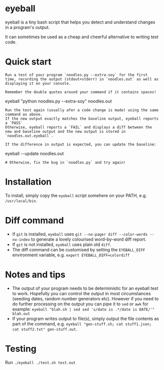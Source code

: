# eyeball

eyeball is a tiny bash script that helps you detect and understand changes in a program's output. 

It can sometimes be used as a cheap and cheerful alternative to writing test code.

# Quick start

```
Run a test of your program `noodles.py --extra-soy` for the first time, recording the output (stdout+stderr) in `noodles.out` as well as displaying it on your console.

Remember the double quotes around your command if it contains spaces!
```
eyeball "python noodles.py --extra-soy" noodles.out
```
Run the test again (usually afer a code change is made) using the same command as above.
If the new output exactly matches the baseline output, eyeball reports a `PASS`
Otherwise, eyeball reports a `FAIL` and displays a diff between the new and baseline output and the new output is stored in `noodles.out.eyeball`.

If the difference in output is expected, you can update the baseline:
```
eyeball --update noodles.out
```
# Otherwise, fix the bug in `noodles.py` and try again!
```

# Installation

To install, simply copy the `eyeball` script somehere on your PATH, e.g. `/usr/local/bin`.

# Diff command

- If `git` is installed, `eyeball` uses `git --no-pager diff --color-words --no-index` to generate a lovely colourised word-by-word diff report.
- If `git` is not installed, `eyeball` uses plain old `diff`.
- The diff command can be customised by setting the `EYEBALL_DIFF` environment variable, e.g. `export EYEBALL_DIFF=colordiff`

# Notes and tips

- The output of your program needs to be deterministic for an eyeball test to work. Hopefully you can control the output 
in most circumstances (seeding dates, random number generators etc). However if you need to do further processing on the output you can 
pipe it to `sed` or `awk` for example: `eyeball "blah.sh | sed sed 's/date is .*/date is DATE/'" blah.out`
- If your program writes output to file(s), simply output the file contents as part of the command, e.g. 
`eyeball "gen-stuff.sh; cat stuff1.json; cat stuff2.txt" gen-stuff.out`.

# Testing

Run `./eyeball ./test.sh test.out`